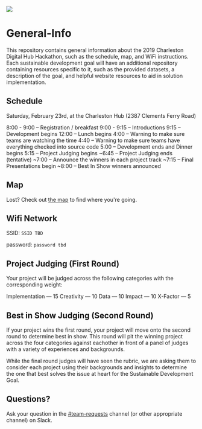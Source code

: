 ![](https://raw.githubusercontent.com/Hackathon2019/General-Info/master/HubHackathon2019_Logo.png)
# General-Info
This repository contains general information about the 2019 Charleston Digital Hub Hackathon, such as the schedule, map, and WiFi instructions. Each sustainable development goal will have an additional repository containing resources specific to it, such as the provided datasets, a description of the goal, and helpful website resources to aid in solution implementation.

## Schedule

Saturday, February 23rd, at the Charleston Hub (2387 Clements Ferry Road)
 
8:00 - 9:00 – Registration / breakfast
9:00 - 9:15 – Introductions
9:15 – Development begins
12:00 – Lunch begins
4:00 – Warning to make sure teams are watching the time
4:40 – Warning to make sure teams have everything checked into source code
5:00 – Development ends and Dinner begins
5:15 – Project Judging begins
~6:45 – Project Judging ends (tentative)
~7:00 – Announce the winners in each project track
~7:15 – Final Presentations begin
~8:00 – Best In Show winners announced

## Map
Lost? Check out [the map](https://raw.githubusercontent.com/Hackathon2019/General-Info/master/HubMap.png) to find where you're going.
  
## Wifi Network
SSID: `SSID TBD` 

password: `password tbd`

## Project Judging (First Round)
Your project will be judged across the following categories with the corresponding weight:

Implementation — 15
Creativity — 10
Data — 10
Impact — 10
X-Factor — 5

## Best in Show Judging (Second Round)
If your project wins the first round, your project will move onto the second round to determine best in show. This round will pit the winning project across the four categories against eachother in front of a panel of judges with a variety of experiences and backgrounds. 

While the final round judges will have seen the rubric, we are asking them to consider each project using their backgrounds and insights to determine the one that best solves the issue at heart for the Sustainable Development Goal.

## Questions?

Ask your question in the [#team-requests](https://hackathon2019.slack.com/messages/CF4TJ01NU) channel (or other appropriate channel) on Slack. 
